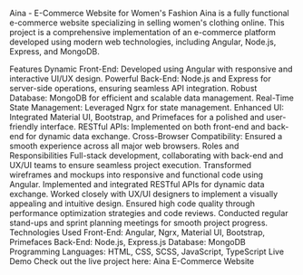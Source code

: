 Aina - E-Commerce Website for Women's Fashion
Aina is a fully functional e-commerce website specializing in selling women's clothing online. This project is a comprehensive implementation of an e-commerce platform developed using modern web technologies, including Angular, Node.js, Express, and MongoDB.

Features
Dynamic Front-End: Developed using Angular with responsive and interactive UI/UX design.
Powerful Back-End: Node.js and Express for server-side operations, ensuring seamless API integration.
Robust Database: MongoDB for efficient and scalable data management.
Real-Time State Management: Leveraged Ngrx for state management.
Enhanced UI: Integrated Material UI, Bootstrap, and Primefaces for a polished and user-friendly interface.
RESTful APIs: Implemented on both front-end and back-end for dynamic data exchange.
Cross-Browser Compatibility: Ensured a smooth experience across all major web browsers.
Roles and Responsibilities
Full-stack development, collaborating with back-end and UX/UI teams to ensure seamless project execution.
Transformed wireframes and mockups into responsive and functional code using Angular.
Implemented and integrated RESTful APIs for dynamic data exchange.
Worked closely with UX/UI designers to implement a visually appealing and intuitive design.
Ensured high code quality through performance optimization strategies and code reviews.
Conducted regular stand-ups and sprint planning meetings for smooth project progress.
Technologies Used
Front-End: Angular, Ngrx, Material UI, Bootstrap, Primefaces
Back-End: Node.js, Express.js
Database: MongoDB
Programming Languages: HTML, CSS, SCSS, JavaScript, TypeScript
Live Demo
Check out the live project here: Aina E-Commerce Website
